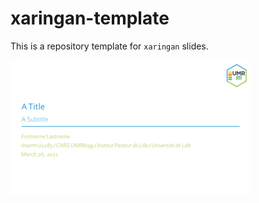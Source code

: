 
# xaringan-template

This is a repository template for `xaringan` slides.

<a href="thumbs/title_slide.png"><img alt="Title Slide" src="thumbs/title_slide_thumb.png" width="384" height="216"></a>
